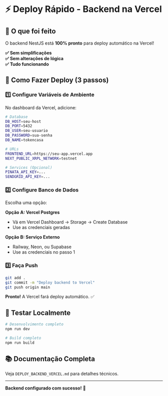 # ⚡ Deploy Rápido - Backend na Vercel

## 🎯 O que foi feito

O backend NestJS está **100% pronto** para deploy automático na Vercel!

**✅ Sem simplificações**  
**✅ Sem alterações de lógica**  
**✅ Tudo funcionando**

## 🚀 Como Fazer Deploy (3 passos)

### 1️⃣ Configure Variáveis de Ambiente

No dashboard da Vercel, adicione:

```bash
# Database
DB_HOST=seu-host
DB_PORT=5432
DB_USER=seu-usuario
DB_PASSWORD=sua-senha
DB_NAME=tokencasa

# URLs
FRONTEND_URL=https://seu-app.vercel.app
NEXT_PUBLIC_XRPL_NETWORK=testnet

# Services (Opcional)
PINATA_API_KEY=...
SENDGRID_API_KEY=...
```

### 2️⃣ Configure Banco de Dados

Escolha uma opção:

**Opção A: Vercel Postgres**
- Vá em Vercel Dashboard → Storage → Create Database
- Use as credenciais geradas

**Opção B: Serviço Externo**
- Railway, Neon, ou Supabase
- Use as credenciais no passo 1

### 3️⃣ Faça Push

```bash
git add .
git commit -m "Deploy backend to Vercel"
git push origin main
```

**Pronto!** A Vercel fará deploy automático. ✅

## 🧪 Testar Localmente

```bash
# Desenvolvimento completo
npm run dev

# Build completo
npm run build
```

## 📚 Documentação Completa

Veja `DEPLOY_BACKEND_VERCEL.md` para detalhes técnicos.

---

**Backend configurado com sucesso!** 🎉

